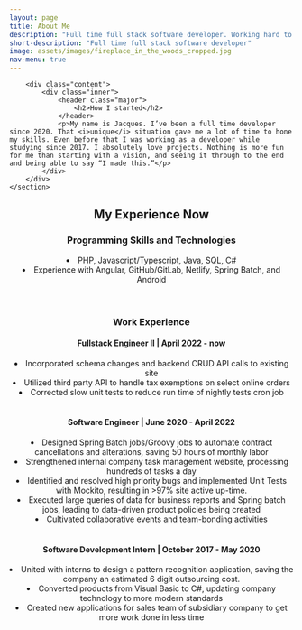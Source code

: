 ```yaml
---
layout: page
title: About Me
description: "Full time full stack software developer. Working hard to bring projects to life."
short-description: "Full time full stack software developer"
image: assets/images/fireplace_in_the_woods_cropped.jpg
nav-menu: true
---
```


<section id="two" class="spotlights">
	<section>
	
		<div class="content">
			<div class="inner">
				<header class="major">
					<h2>How I started</h2>
				</header>
				<p>My name is Jacques. I’ve been a full time developer since 2020. That <i>unique</i> situation gave me a lot of time to hone my skills. Even before that I was working as a developer while studying since 2017. I absolutely love projects. Nothing is more fun for me than starting with a vision, and seeing it through to the end and being able to say “I made this.”</p>
			</div>
		</div>
	</section>
</section>

<section id="one">
	<div class="inner">
		<header class="major">
			<h2>My Experience Now</h2>
			<h3>Programming Skills and Technologies</h3>
			<li>PHP, Javascript/Typescript, Java, SQL, C#</li>
			<li>Experience with Angular, GitHub/GitLab, Netlify, Spring Batch, and Android</li>
			<br><br>
			<h3>Work Experience</h3>
			<h4>Fullstack Engineer II | April 2022 - now</h4>
			<li>Incorporated schema changes and backend CRUD API calls to existing site</li>
			<li>Utilized third party API to handle tax exemptions on select online orders</li>
			<li>Corrected slow unit tests to reduce run time of nightly tests cron job</li>
			<br>
			<h4>Software Engineer | June 2020 - April 2022</h4>
			<li>Designed Spring Batch jobs/Groovy jobs to automate contract cancellations and alterations, saving 50 hours of monthly labor</li>
			<li>Strengthened internal company task management website, processing hundreds of tasks a day</li>
			<li>Identified and resolved high priority bugs and implemented Unit Tests with Mockito, resulting in >97% site active up-time.</li>
			<li>Executed large queries of data for business reports and Spring batch jobs, leading to data-driven product policies being created</li>
			<li>Cultivated collaborative events and team-bonding activities</li>
			<br>
			<h4>Software Development Intern | October 2017 - May 2020</h4>
			<li>United with interns to design a pattern recognition application, saving the company an estimated 6 digit outsourcing cost.</li>
			<li>Converted products from Visual Basic to C#, updating company technology to more modern standards</li>
			<li>Created new applications for sales team of subsidiary company to get more work done in less time</li>
		</header>
		<p></p>
	</div>
</section>

